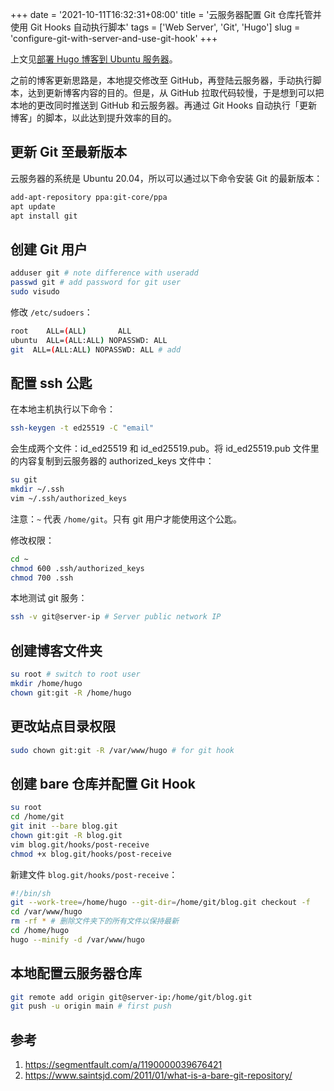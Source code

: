 +++
date = '2021-10-11T16:32:31+08:00'
title = '云服务器配置 Git 仓库托管并使用 Git Hooks 自动执行脚本'
tags = ['Web Server', 'Git', 'Hugo']
slug = 'configure-git-with-server-and-use-git-hook'
+++

上文见[部署 Hugo 博客到 Ubuntu 服务器](/posts/deploy-hugo-blog-to-ubuntu-server/)。

之前的博客更新思路是，本地提交修改至 GitHub，再登陆云服务器，手动执行脚本，达到更新博客内容的目的。但是，从 GitHub 拉取代码较慢，于是想到可以把本地的更改同时推送到 GitHub 和云服务器。再通过 Git Hooks 自动执行「更新博客」的脚本，以此达到提升效率的目的。

## 更新 Git 至最新版本

云服务器的系统是 Ubuntu 20.04，所以可以通过以下命令安装 Git 的最新版本：

```sh
add-apt-repository ppa:git-core/ppa
apt update
apt install git
```

## 创建 Git 用户

```sh
adduser git # note difference with useradd
passwd git # add password for git user
sudo visudo
```

修改 `/etc/sudoers`：

```sh
root    ALL=(ALL)       ALL
ubuntu  ALL=(ALL:ALL) NOPASSWD: ALL
git  ALL=(ALL:ALL) NOPASSWD: ALL # add
```

## 配置 ssh 公匙

在本地主机执行以下命令：

```sh
ssh-keygen -t ed25519 -C "email"
```

会生成两个文件：id_ed25519 和 id_ed25519.pub。将 id_ed25519.pub 文件里的内容复制到云服务器的 authorized_keys 文件中：

```sh
su git
mkdir ~/.ssh
vim ~/.ssh/authorized_keys
```

注意：`~` 代表 `/home/git`。只有 git 用户才能使用这个公匙。

修改权限：

```sh
cd ~
chmod 600 .ssh/authorized_keys
chmod 700 .ssh
```

本地测试 git 服务：

```sh
ssh -v git@server-ip # Server public network IP
```

## 创建博客文件夹

```sh
su root # switch to root user
mkdir /home/hugo
chown git:git -R /home/hugo
```

## 更改站点目录权限

```sh
sudo chown git:git -R /var/www/hugo # for git hook
```

## 创建 bare 仓库并配置 Git Hook

```sh
su root
cd /home/git
git init --bare blog.git
chown git:git -R blog.git
vim blog.git/hooks/post-receive
chmod +x blog.git/hooks/post-receive
```

新建文件 `blog.git/hooks/post-receive`：

```sh
#!/bin/sh
git --work-tree=/home/hugo --git-dir=/home/git/blog.git checkout -f
cd /var/www/hugo
rm -rf * # 删除文件夹下的所有文件以保持最新
cd /home/hugo
hugo --minify -d /var/www/hugo
```

## 本地配置云服务器仓库

```sh
git remote add origin git@server-ip:/home/git/blog.git
git push -u origin main # first push
```

## 参考

1. <https://segmentfault.com/a/1190000039676421>
2. <https://www.saintsjd.com/2011/01/what-is-a-bare-git-repository/>
